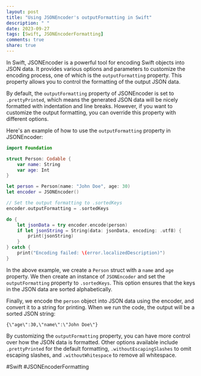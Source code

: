 ```yaml
---
layout: post
title: "Using JSONEncoder's outputFormatting in Swift"
description: " "
date: 2023-09-27
tags: [Swift, JSONEncoderFormatting]
comments: true
share: true
---
```


In Swift, JSONEncoder is a powerful tool for encoding Swift objects into JSON data. It provides various options and parameters to customize the encoding process, one of which is the `outputFormatting` property. This property allows you to control the formatting of the output JSON data.

By default, the `outputFormatting` property of JSONEncoder is set to `.prettyPrinted`, which means the generated JSON data will be nicely formatted with indentation and line breaks. However, if you want to customize the output formatting, you can override this property with different options.

Here's an example of how to use the `outputFormatting` property in JSONEncoder:

```swift
import Foundation

struct Person: Codable {
    var name: String
    var age: Int
}

let person = Person(name: "John Doe", age: 30)
let encoder = JSONEncoder()

// Set the output formatting to .sortedKeys
encoder.outputFormatting = .sortedKeys

do {
    let jsonData = try encoder.encode(person)
    if let jsonString = String(data: jsonData, encoding: .utf8) {
        print(jsonString)
    }
} catch {
    print("Encoding failed: \(error.localizedDescription)")
}
```

In the above example, we create a `Person` struct with a `name` and `age` property. We then create an instance of `JSONEncoder` and set the `outputFormatting` property to `.sortedKeys`. This option ensures that the keys in the JSON data are sorted alphabetically.

Finally, we encode the `person` object into JSON data using the encoder, and convert it to a string for printing. When we run the code, the output will be a sorted JSON string:

```
{\"age\":30,\"name\":\"John Doe\"}
```

By customizing the `outputFormatting` property, you can have more control over how the JSON data is formatted. Other options available include `.prettyPrinted` for the default formatting, `.withoutEscapingSlashes` to omit escaping slashes, and `.withoutWhitespace` to remove all whitespace.

#Swift #JSONEncoderFormatting